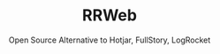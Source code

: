 ---
 title: RRWeb
 subtitle: Open Source Alternative to Hotjar, FullStory, LogRocket
 description:  Record and replay the web
 image: https://cdn.prod.website-files.com/6220c55c69733896bb8a4724/63f5bed5ba46915b6254b0c8_z8n7jo1ikbzu-XP75RsruFe8zgn7nrOINebs69ywApo.png
 image-alt: rrweb-logo
 license: GPL V2
 tags: ["video","tools"]
 type: Video
 github: https://github.com/rrweb-io/rrweb
 link: https://www.rrweb.io/
 description2: RRweb is an open-source JavaScript library that enables developers to record and replay user interactions on a web page. This powerful tool is used for debugging, analytics, and quality assurance. By capturing user behavior, RRweb helps developers understand how users interact with their websites and identify potential issues.
 
---